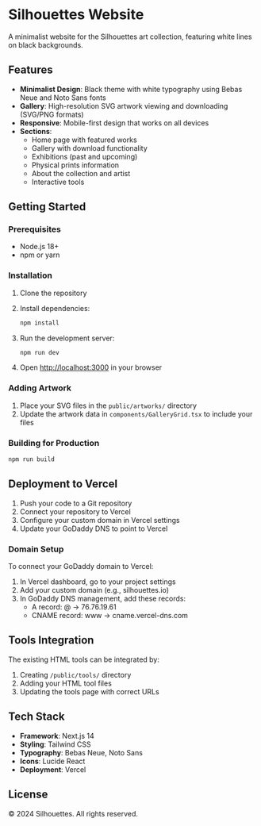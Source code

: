# Silhouettes Website

A minimalist website for the Silhouettes art collection, featuring white lines on black backgrounds.

## Features

- **Minimalist Design**: Black theme with white typography using Bebas Neue and Noto Sans fonts
- **Gallery**: High-resolution SVG artwork viewing and downloading (SVG/PNG formats)
- **Responsive**: Mobile-first design that works on all devices
- **Sections**: 
  - Home page with featured works
  - Gallery with download functionality
  - Exhibitions (past and upcoming)
  - Physical prints information
  - About the collection and artist
  - Interactive tools

## Getting Started

### Prerequisites

- Node.js 18+ 
- npm or yarn

### Installation

1. Clone the repository
2. Install dependencies:
   ```bash
   npm install
   ```

3. Run the development server:
   ```bash
   npm run dev
   ```

4. Open [http://localhost:3000](http://localhost:3000) in your browser

### Adding Artwork

1. Place your SVG files in the `public/artworks/` directory
2. Update the artwork data in `components/GalleryGrid.tsx` to include your files

### Building for Production

```bash
npm run build
```

## Deployment to Vercel

1. Push your code to a Git repository
2. Connect your repository to Vercel
3. Configure your custom domain in Vercel settings
4. Update your GoDaddy DNS to point to Vercel

### Domain Setup

To connect your GoDaddy domain to Vercel:

1. In Vercel dashboard, go to your project settings
2. Add your custom domain (e.g., silhouettes.io)
3. In GoDaddy DNS management, add these records:
   - A record: @ → 76.76.19.61
   - CNAME record: www → cname.vercel-dns.com

## Tools Integration

The existing HTML tools can be integrated by:

1. Creating `/public/tools/` directory
2. Adding your HTML tool files
3. Updating the tools page with correct URLs

## Tech Stack

- **Framework**: Next.js 14
- **Styling**: Tailwind CSS
- **Typography**: Bebas Neue, Noto Sans
- **Icons**: Lucide React
- **Deployment**: Vercel

## License

© 2024 Silhouettes. All rights reserved. 